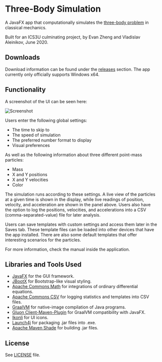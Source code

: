 # Three-Body Simulation
A JavaFX app that computationally simulates the [three-body problem](https://en.wikipedia.org/wiki/Three-body_problem) in classical mechanics.

Built for an ICS3U culminating project, by Evan Zheng and Vladislav Aleinikov, June 2020.

## Downloads
Download information can be found under the [releases](https://github.com/richmondvan/threebodysimulation/releases) section. 
The app currently only officially supports Windows x64.

## Functionality
A screenshot of the UI can be seen here:

![Screenshot](samples/sample1.gif)

Users enter the following global settings:
- The time to skip to
- The speed of simulation
- The preferred number format to display
- Visual preferences

As well as the following information about three different point-mass particles:
- Mass
- X and Y positions
- X and Y velocities
- Color

The simulation runs according to these settings. 
A live view of the particles at a given time is shown in the display, while live readings of position, velocity, and acceleration are shown in the panel above.
Users also have the option to log the positions, velocities, and accelerations into a CSV (comma-separated-value) file for later analysis.

Users can save templates with custom settings and access them later in the Saves tab. These template files can be loaded into other devices that have the app installed.
There are also some default templates that offer interesting scenarios for the particles.

For more information, check the manual inside the application.

## Libraries and Tools Used
- [JavaFX](https://openjfx.io/) for the GUI framework.
- [JBootX](https://github.com/dicolar/jbootx) for Bootstrap-like visual styling.
- [Apache Commons Math](http://commons.apache.org/proper/commons-math/) for integrations of ordinary differential equations.
- [Apache Commons CSV](https://commons.apache.org/proper/commons-csv/) for logging statistics and templates into CSV files.
- [GraalVM](https://www.graalvm.org/) for native-image compilation of Java programs.
- [Gluon Client-Maven-Plugin](https://github.com/gluonhq/client-maven-plugin) for GraalVM compatibility with JavaFX.
- [Ikonli](https://github.com/kordamp/ikonli) for UI icons.
- [Launch4j](http://launch4j.sourceforge.net/) for packaging .jar files into .exe.
- [Apache Maven Shade](https://maven.apache.org/plugins/maven-shade-plugin/) for building .jar files.

## License
See [LICENSE](https://github.com/richmondvan/threebodysimulation/blob/master/LICENSE) file.
